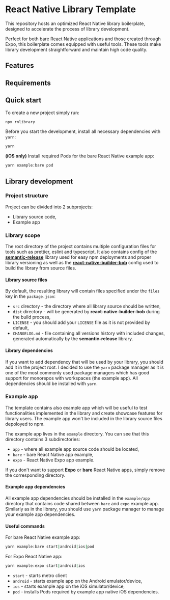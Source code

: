 # React Native Library Template

This repository hosts an optimized React Native library boilerplate, designed to accelerate the process of library development.

Perfect for both bare React Native applications and those created through Expo, this boilerplate comes equipped with useful tools. These tools make library development straightforward and maintain high code quality.

## Features

## Requirements

## Quick start

To create a new project simply run:

```sh
npx rnlibrary
```

Before you start the development, install all necessary dependencies with `yarn`:

```sh
yarn
```

**(iOS only)** Install required Pods for the bare React Native example app:

```sh
yarn example:bare pod
```

## Library development

### Project structure

Project can be divided into 2 subprojects:

- Library source code,
- Example app

### Library scope

The root directory of the project contains multiple configuration files for tools such as prettier, eslint and typescript. It also contains config of the [**semantic-release**](https://github.com/semantic-release/semantic-release) library used for easy npm deployments and proper library versioning as well as the [**react-native-builder-bob**](https://github.com/callstack/react-native-builder-bob) config used to build the library from source files.

#### Library source files

By default, the resulting library will contain files specified under the `files` key in the `package.json`:

- `src` directory - the directory where all library source should be written,
- `dist` directory - will be generated by **react-native-builder-bob** during the build process,
- `LICENSE` - you should add your `LICENSE` file as it is not provided by default,
- `CHANGELOG.md` - file containing all versions history with included changes, generated automatically by the **semantic-release** library.

#### Library dependencies

If you want to add dependency that will be used by your library, you should add it in the project root. I decided to use the `yarn` package manager as it is one of the most commonly used package managers which has good support for monorepos with workspaces (the example app). All dependencies should be installed with `yarn`.

### Example app

The template contains also example app which will be useful to test functionalities implemented in the library and create showcase features for library users. The example app won't be included in the library source files depoloyed to npm.

The example app lives in the `example` directory. You can see that this directory contains 3 subdirectories:

- `app` - where all example app source code should be located,
- `bare` - bare React Native app example,
- `expo` - React Native Expo app example.

If you don't want to support **Expo** or **bare** React Native apps, simply remove the corresponding directory.

#### Example app dependencies

All example app dependencies should be installed in the `example/app` directory that contains code shared between `bare` and `expo` example app. Similarly as in the library, you should use `yarn` package manager to manage your example app dependencies.

#### Useful commands

For bare React Native example app:

```sh
yarn example:bare start|android|ios|pod
```

For Expo React Native app:

```sh
yarn example:expo start|android|ios
```

- `start` - starts metro client
- `android` - starts example app on the Android emulator/device,
- `ios` - starts example app on the iOS simulator/device,
- `pod` - installs Pods required by example app native iOS dependencies.
